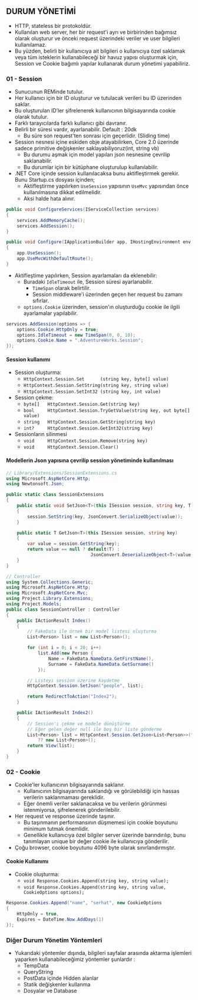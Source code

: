 ## DURUM YÖNETİMİ

- HTTP, stateless bir protokoldür.
- Kullanılan web server, her bir request'i ayrı ve birbirinden bağımsız olarak oluşturur ve önceki request üzerindeki veriler ve user bilgileri kullanılamaz.
- Bu yüzden, belirli bir kullanıcıya ait bilgileri o kullanıcıya özel saklamak veya tüm isteklerin kullanabileceği bir havuz yapısı oluşturmak için, Session ve Cookie bağımlı yapılar kullanarak durum yönetimi yapabiliriz.

### 01 - Session

- Sunucunun REMinde tutulur.
- Her kullanıcı için bir ID oluşturur ve tutulacak verileri bu ID üzerinden saklar.
- Bu oluşturulan ID’ler şifrelenerek kullanıcının bilgisayarında cookie olarak tutulur.
- Farklı tarayıcılarda farklı kullanıcı gibi davranır.
- Belirli bir süresi vardır, ayarlanabilir. Default : 20dk
    - Bu süre son request'ten sonrası için geçerlidir. (Sliding time)
- Session nesnesi içine eskiden obje atayabilirken, Core 2.0 üzerinde sadece primitive değişkenler saklayabiliyoruz(int, string vb)
    - Bu durumu aşmak için model yapıları json nesnesine çevrilip saklanabilir.
    - Bu durumlar için bir kütüphane oluşturulup kullanılabilir.
- .NET Core içinde session kullanılacaksa bunu aktifleştirmek gerekir. Bunu Startup.cs dosyası içinden;
    - Aktifleştirme yapılırken `UseSession` yapısının `UseMvc` yapısından önce kullanılmasına dikkat edilmelidir.
    - Aksi halde hata alınır.

```cs
public void ConfigureServices(IServiceCollection services)
{
    services.AddMemoryCache();
    services.AddSession();
}

public void Configure(IApplicationBuilder app, IHostingEnvironment env)
{
    app.UseSession();
    app.UseMvcWithDefaultRoute();
}
```

- Aktifleştime yapılırken, Session ayarlamaları da eklenebilir:
    - Buradaki `IdleTimeout` ile, Session süresi ayarlanabilir.
        - `TimeSpan` olarak belirtilir.
        - Session middleware'i üzerinden geçen her request bu zamanı sıfırlar.
    - `options.Cookie` üzerinden, session'ın oluşturduğu cookie ile ilgili ayarlamalar yapılabilir.

```cs
services.AddSession(options => {
    options.Cookie.HttpOnly = true;
    options.IdleTimeout = new TimeSpan(0, 0, 10);
    options.Cookie.Name = ".AdventureWorks.Session";
});
```

#### Session kullanımı

- Session oluşturma:
    - `HttpContext.Session.Set      (string key, byte[] value)`
    - `HttpContext.Session.SetString(string key, string value)`
    - `HttpContext.Session.SetInt32 (string key, int value)`
- Session çekme:
    - `byte[]   HttpContext.Session.Get(string key)`
    - `bool     HttpContext.Session.TryGetValue(string key, out byte[] value)`
    - `string   HttpContext.Session.GetString(string key)`
    - `int?     HttpContext.Session.GetInt32(string key)`
- Sessionların silinmesi
    - `void     HttpContext.Session.Remove(string key)`
    - `void     HttpContext.Session.Clear()`

#### Modellerin Json yapısına çevrilip session yönetiminde kullanılması

```cs
// Library/Extensions/SessionExtensions.cs
using Microsoft.AspNetCore.Http;
using Newtonsoft.Json;

public static class SessionExtensions
{
    public static void SetJson<T>(this ISession session, string key, T value)
    {
        session.SetString(key, JsonConvert.SerializeObject(value));
    }

    public static T GetJson<T>(this ISession session, string key)
    {
        var value = session.GetString(key);
        return value == null ? default(T) :
                                JsonConvert.DeserializeObject<T>(value);
    }
}
```

```cs
// Controller
using System.Collections.Generic;
using Microsoft.AspNetCore.Http;
using Microsoft.AspNetCore.Mvc;
using Project.Library.Extensions;
using Project.Models;
public class SessionController : Controller
{
    public IActionResult Index()
    {
        // FakeData ile örnek bir model listesi oluşturma
        List<Person> list = new List<Person>();

        for (int i = 0; i < 20; i++)
            list.Add(new Person {
                Name = FakeData.NameData.GetFirstName(),
                Surname = FakeData.NameData.GetSurname()
            });

        // Listeyi session üzerine kaydetme
        HttpContext.Session.SetJson("people", list);

        return RedirectToAction("Index2");
    }

    public IActionResult Index2()
    {
        // Session'ı çekme ve modele dönüştürme
        // Eğer gelen değer null ile boş bir liste gönderme
        List<Person> list = HttpContext.Session.GetJson<List<Person>>("people") 
            ?? new List<Person>();
        return View(list);
    }
}
```

### 02 - Cookie

- Cookie'ler kullanıcının bilgisayarında saklanır.
    - Kullanıcının bilgisayarında saklandığı ve görülebildiği için hassas verilerin saklanmaması gereklidir.
    - Eğer önemli veriler saklanacaksa ve bu verilerin görünmesi istenmiyorsa, şifrelenerek gönderilebilir.
- Her request ve response üzerinde taşınır.
    - Bu taşınmanın performansının düşmemesi için cookie boyutunu minimum tutmak önemlidir.
    - Genellikle kullanıcıya özel bilgiler server üzerinde barındırılıp, bunu tanımlayan unique bir değer cookie ile kullanıcıya gönderilir.
- Çoğu browser, cookie boyutunu 4096 byte olarak sınırlandırmıştır.

#### Cookie Kullanımı

- Cookie oluşturma:
    - `void Response.Cookies.Append(string key, string value);`
    - `void Response.Cookies.Append(string key, string value, CookieOptions options);`

```cs
Response.Cookies.Append("name", "serhat", new CookieOptions
{
    HttpOnly = true,
    Expires = DateTime.Now.AddDays(1)
});
```

### Diğer Durum Yönetim Yöntemleri

- Yukarıdaki yöntemler dışında, bilgileri sayfalar arasında aktarma işlemleri yaparken kullanabileceğimiz yöntemler şunlardır :
    - TempData
    - QueryString
    - PostData içinde Hidden alanlar
    - Statik değişkenler kullanma
    - Dosyalar ve Database